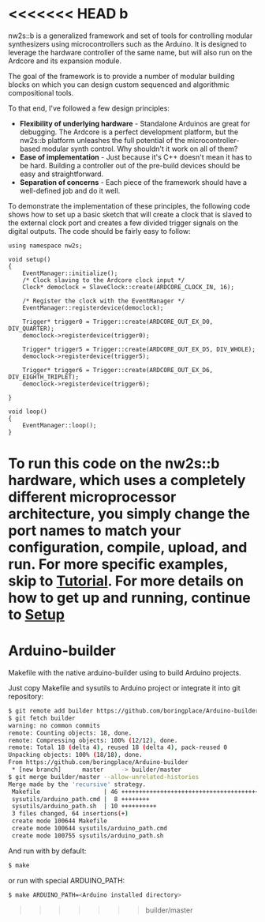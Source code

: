 <<<<<<< HEAD
b
=

nw2s::b is a generalized framework and set of tools for controlling modular synthesizers using microcontrollers such as the Arduino. It is designed to leverage the hardware controller of the same name, but will also run on the Ardcore and its expansion module. 

The goal of the framework is to provide a number of modular building blocks on which you can design custom sequenced and algorithmic compositional tools.

To that end, I've followed a few design principles: 

* **Flexibility of underlying hardware** - Standalone Arduinos are great for debugging. The Ardcore is a perfect development platform, but the nw2s::b platform unleashes the full potential of the microcontroller-based modular synth control. Why shouldn't it work on all of them?
* **Ease of implementation** - Just because it's C++ doesn't mean it has to be hard. Building a controller out of the pre-build devices should be easy and straightforward.
* **Separation of concerns** - Each piece of the framework should have a well-defined job and do it well. 

To demonstrate the implementation of these principles, the following code shows how to set up a basic sketch that will create a clock that is slaved to the external clock port and creates a few divided trigger signals on the digital outputs. The code should be fairly easy to follow:

	using namespace nw2s;
	    
	void setup() 
	{
		EventManager::initialize();
		/* Clock slaving to the Ardcore clock input */
		Clock* democlock = SlaveClock::create(ARDCORE_CLOCK_IN, 16);
	
		/* Register the clock with the EventManager */
		EventManager::registerdevice(democlock);
	
		Trigger* trigger0 = Trigger::create(ARDCORE_OUT_EX_D0, DIV_QUARTER);
		democlock->registerdevice(trigger0);
	
		Trigger* trigger5 = Trigger::create(ARDCORE_OUT_EX_D5, DIV_WHOLE);
		democlock->registerdevice(trigger5);
	
		Trigger* trigger6 = Trigger::create(ARDCORE_OUT_EX_D6, DIV_EIGHTH_TRIPLET);
		democlock->registerdevice(trigger6);
	
	}

	void loop() 
	{
		EventManager::loop();	
	}

To run this code on the nw2s::b hardware, which uses a completely different microprocessor architecture, you simply change the port names to match your configuration, compile, upload, and run. For more specific examples, skip to [Tutorial](https://github.com/nw2s/b/wiki/03-Tutorial:-Clocks). For more details on how to get up and running, continue to [Setup](https://github.com/nw2s/b/wiki/02-Setup)
=======
# Arduino-builder
Makefile with the native arduino-builder using to build Arduino projects.

Just copy Makefile and sysutils to Arduino project or integrate it into git repository:
```bash
$ git remote add builder https://github.com/boringplace/Arduino-builder
$ git fetch builder 
warning: no common commits
remote: Counting objects: 18, done.
remote: Compressing objects: 100% (12/12), done.
remote: Total 18 (delta 4), reused 18 (delta 4), pack-reused 0
Unpacking objects: 100% (18/18), done.
From https://github.com/boringplace/Arduino-builder
 * [new branch]      master     -> builder/master
$ git merge builder/master --allow-unrelated-histories
Merge made by the 'recursive' strategy.
 Makefile                  | 46 ++++++++++++++++++++++++++++++++++++++++++++++
 sysutils/arduino_path.cmd |  8 ++++++++
 sysutils/arduino_path.sh  | 10 ++++++++++
 3 files changed, 64 insertions(+)
 create mode 100644 Makefile
 create mode 100644 sysutils/arduino_path.cmd
 create mode 100755 sysutils/arduino_path.sh
```

And run with by default:
```bash
$ make
```
or run with special ARDUINO_PATH:
```bash
$ make ARDUINO_PATH=<Arduino installed directory>
```
>>>>>>> builder/master
